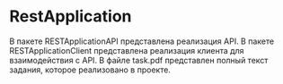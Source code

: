 # RestApplication
В пакете RESTApplicationAPI представлена реализация API. В пакете RESTApplicationClient представлена реализация клиента для взаимодействия с API.
В файле task.pdf представлен полный текст задания, которое реализовано в проекте.
